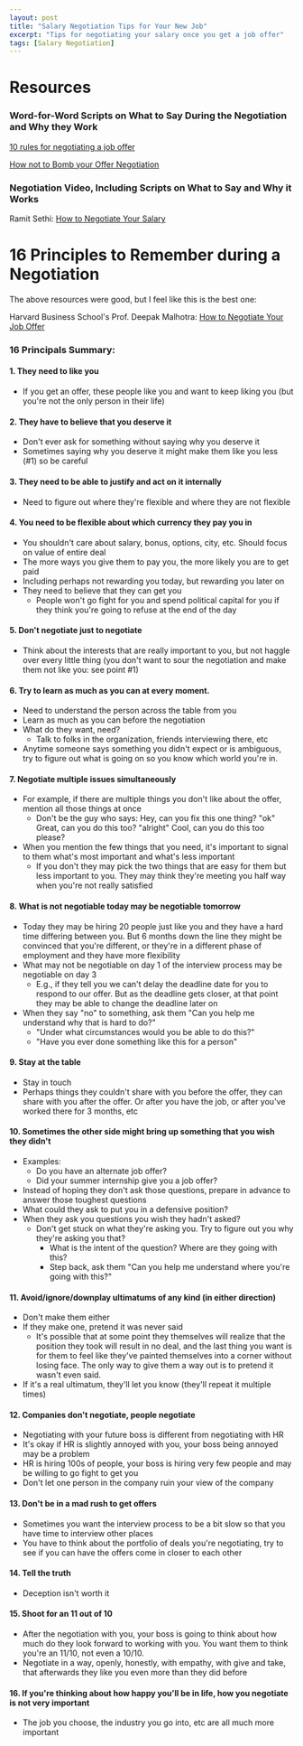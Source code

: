 ```yaml
---
layout: post
title: "Salary Negotiation Tips for Your New Job"
excerpt: "Tips for negotiating your salary once you get a job offer"
tags: [Salary Negotiation]
---
```


# Resources

### Word-for-Word Scripts on What to Say During the Negotiation and Why they Work
[10 rules for negotiating a job offer](http://haseebq.com/my-ten-rules-for-negotiating-a-job-offer)

[How not to Bomb your Offer Negotiation](http://haseebq.com/how-not-to-bomb-your-offer-negotiation)

### Negotiation Video, Including Scripts on What to Say and Why it Works
Ramit Sethi: [How to Negotiate Your Salary](http://www.iwillteachyoutoberich.com/guides/ultimate-guide-to-asking-for-a-raise-and-negotiating-salary/part-3/)

# 16 Principles to Remember during a Negotiation
The above resources were good, but I feel like this is the best one:

Harvard Business School's Prof. Deepak Malhotra:
[How to Negotiate Your Job Offer](https://www.youtube.com/watch?v=km2Hd_xgo9Q)

### 16 Principals Summary:

#### 1. They need to like you
* If you get an offer, these people like you and want to keep liking you (but you're not the only person in their life)

#### 2.  They have to believe that you deserve it
* Don't ever ask for something without saying why you deserve it
* Sometimes saying why you deserve it might make them like you less (#1) so be careful

#### 3. They need to be able to justify and act on it internally
* Need to figure out where they're flexible and where they are not flexible

#### 4. You need to be flexible about which currency they pay you in
* You shouldn't care about salary, bonus, options, city, etc. Should focus on value of entire deal
* The more ways you give them to pay you, the more likely you are to get paid
* Including perhaps not rewarding you today, but rewarding you later on
* They need to believe that they can get you
	* People won't go fight for you and spend political capital for you if they think you're going to refuse at the end of the day

#### 5. Don't negotiate just to negotiate 
* Think about the interests that are really important to you, but not haggle over every little thing (you don't want to sour the negotiation and make them not like you: see point #1)

#### 6. Try to learn as much as you can at every moment. 
* Need to understand the person across the table from you
* Learn as much as you can before the negotiation
* What do they want, need?
	* Talk to folks in the organization, friends interviewing there, etc
* Anytime someone says something you didn't expect or is ambiguous, try to figure out what is going on so you know which world you're in.

#### 7. Negotiate multiple issues simultaneously
* For example, if there are multiple things you don't like about the offer, mention all those things at once
	* Don't be the guy who says: Hey, can you fix this one thing? "ok" Great, can you do this too? "alright" Cool, can you do this too please?
* When you mention the few things that you need, it's important to signal to them what's most important and what's less important
	* If you don't they may pick the two things that are easy for them but less important to you. They may think they're meeting you half way when you're not really satisfied

#### 8. What is not negotiable today may be negotiable tomorrow
* Today they may be hiring 20 people just like you and they have a hard time differing between you. But 6 months down the line they might be convinced that you're different, or they're in a different phase of employment and they have more flexibility
* What may not be negotiable on day 1 of the interview process may be negotiable on day 3
	* E.g., if they tell you we can't delay the deadline date for you to respond to our offer. But as the deadline gets closer, at that point they may be able to change the deadline later on
* When they say "no" to something, ask them "Can you help me understand why that is hard to do?" 
	* "Under what circumstances would you be able to do this?"
	* "Have you ever done something like this for a person"

#### 9. Stay at the table
* Stay in touch
* Perhaps things they couldn't share with you before the offer, they can share with you after the offer. Or after you have the job, or after you've worked there for 3 months, etc

#### 10. Sometimes the other side might bring up something that you wish they didn't
* Examples:
	* Do you have an alternate job offer?
	* Did your summer internship give you a job offer?
* Instead of hoping they don't ask those questions, prepare in advance to answer those toughest questions
* What could they ask to put you in a defensive position?
* When they ask you questions you wish they hadn't asked?
	* Don't get stuck on what they're asking you. Try to figure out you why they're asking you that?
		* What is the intent of the question? Where are they going with this?
		* Step back, ask them "Can you help me understand where you're going with this?"

#### 11. Avoid/ignore/downplay ultimatums of any kind (in either direction)
* Don't make them either
* If they make one, pretend it was never said
	* It's possible that at some point they themselves will realize that the position they took will result in no deal, and the last thing you want is for them to feel like they've painted themselves into a corner without losing face. The only way to give them a way out is to pretend it wasn't even said.
* If it's a real ultimatum, they'll let you know (they'll repeat it multiple times)

#### 12. Companies don't negotiate, people negotiate
* Negotiating with your future boss is different from negotiating with HR
* It's okay if HR is slightly annoyed with you, your boss being annoyed may be a problem
* HR is hiring 100s of people, your boss is hiring very few people and may be willing to go fight to get you
* Don't let one person in the company ruin your view of the company

#### 13. Don't be in a mad rush to get offers
* Sometimes you want the interview process to be a bit slow so that you have time to interview other places
* You have to think about the portfolio of deals you're negotiating, try to see if you can have the offers come in closer to each other

#### 14. Tell the truth
* Deception isn't worth it

#### 15. Shoot for an 11 out of 10
* After the negotiation with you, your boss is going to think about how much do they look forward to working with you. You want them to think you're an 11/10, not even a 10/10.
* Negotiate in a way, openly, honestly, with empathy, with give and take, that afterwards they like you even more than they did before

#### 16. If you're thinking about how happy you'll be in life, how you negotiate is not very important
* The job you choose, the industry you go into, etc are all much more important
